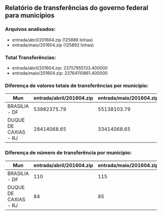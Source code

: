 ## Relatório de transferências do governo federal para municípios
### Arquivos analisados:
* entrada/abril/201604.zip (125886 linhas)
* entrada/maio/201604.zip (125892 linhas)
### Total Transferências:
* entrada/abril/201604.zip: 23757955133.400000
* entrada/maio/201604.zip: 23764110861.400000
### Diferença de valores totais de transferências por município:
| Mun | entrada/abril/201604.zip | entrada/maio/201604.zip | Diff | Percent |
| --- | --- | --- | --- | --- |
| BRASILIA - DF | 53982375.79 | 55138103.79 | 1155728.00 | 2.14 |
| DUQUE DE CAXIAS - RJ | 28414068.65 | 33414068.65 | 5000000.00 | 17.60 |
### Diferença de número de transferência por município:
| Mun | entrada/abril/201604.zip | entrada/maio/201604.zip | Diff | Percent |
| --- | --- | --- | --- | --- |
| BRASILIA - DF | 110 | 115 | 5 | 4 |
| DUQUE DE CAXIAS - RJ | 84 | 85 | 1 | 1 |
